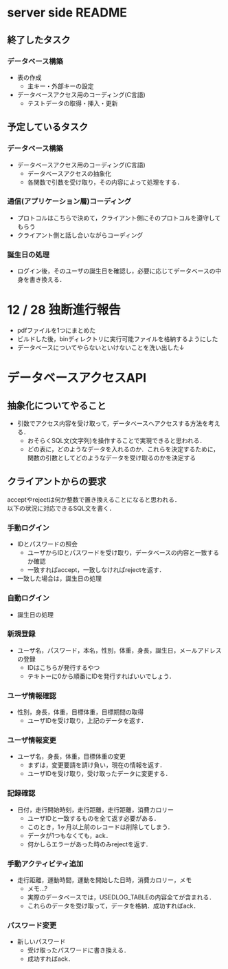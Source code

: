 # server side README

## 終了したタスク

### データベース構築

* 表の作成
    * 主キー・外部キーの設定
* データベースアクセス用のコーディング(C言語)
    * テストデータの取得・挿入・更新


## 予定しているタスク

### データベース構築

* データベースアクセス用のコーディング(C言語)
    * データベースアクセスの抽象化
    * 各関数で引数を受け取り，その内容によって処理をする．

### 通信(アプリケーション層)コーディング

* プロトコルはこちらで決めて，クライアント側にそのプロトコルを遵守してもらう
* クライアント側と話し合いながらコーディング

### 誕生日の処理

* ログイン後，そのユーザの誕生日を確認し，必要に応じてデータベースの中身を書き換える．


# 12 / 28 独断進行報告

* pdfファイルを1つにまとめた
* ビルドした後，binディレクトリに実行可能ファイルを格納するようにした
* データベースについてやらないといけないことを洗い出した↓

# データベースアクセスAPI

## 抽象化についてやること

* 引数でアクセス内容を受け取って，データベースへアクセスする方法を考える．
    * おそらくSQL文(文字列)を操作することで実現できると思われる．
    * どの表に，どのようなデータを入れるのか．これらを決定するために，関数の引数としてどのようなデータを受け取るのかを決定する

## クライアントからの要求

acceptやrejectは何か整数で置き換えることになると思われる．  
以下の状況に対応できるSQL文を書く．

### 手動ログイン

* IDとパスワードの照会
    * ユーザからIDとパスワードを受け取り，データベースの内容と一致するか確認
    * 一致すればaccept，一致しなければrejectを返す．
* 一致した場合は，誕生日の処理

### 自動ログイン

* 誕生日の処理

### 新規登録

* ユーザ名，パスワード，本名，性別，体重，身長，誕生日，メールアドレスの登録
    * IDはこちらが発行するやつ
    * テキトーに0から順番にIDを発行すればいいでしょう．

### ユーザ情報確認

* 性別，身長，体重，目標体重，目標期間の取得
    * ユーザIDを受け取り，上記のデータを返す．

### ユーザ情報変更

* ユーザ名，身長，体重，目標体重の変更
    * まずは，変更要請を請け負い，現在の情報を返す．
    * ユーザIDを受け取り，受け取ったデータに変更する．

### 記録確認

* 日付，走行開始時刻，走行距離，走行距離，消費カロリー
    * ユーザIDと一致するものを全て返す必要がある．
    * このとき，1ヶ月以上前のレコードは削除してしまう．
    * データが1つもなくても，ack．
    * 何かしらエラーがあった時のみrejectを返す．

### 手動アクティビティ追加

* 走行距離，運動時間，運動を開始した日時，消費カロリー，メモ
    * メモ...?
    * 実際のデータベースでは，USEDLOG\_TABLEの内容全てが含まれる．
    * これらのデータを受け取って，データを格納．成功すればack．

### パスワード変更

* 新しいパスワード
    * 受け取ったパスワードに書き換える．
    * 成功すればack．